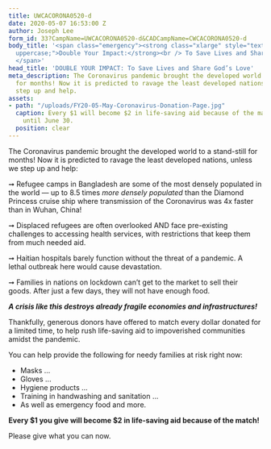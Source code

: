 ```yaml
---
title: UWCACORONA0520-d
date: 2020-05-07 16:53:00 Z
author: Joseph Lee
form_id: 33?CampName=UWCACORONA0520-d&CADCampName=CWCACORONA0520-d
body_title: '<span class="emergency"><strong class="xlarge" style="text-transform:
  uppercase;">Double Your Impact:</strong><br /> To Save Lives and Share God’s Love
  </span>'
head_title: 'DOUBLE YOUR IMPACT: To Save Lives and Share God’s Love'
meta_description: The Coronavirus pandemic brought the developed world to a stand-still
  for months! Now it is predicted to ravage the least developed nations, unless we
  step up and help.
assets:
- path: "/uploads/FY20-05-May-Coronavirus-Donation-Page.jpg"
  caption: Every $1 will become $2 in life-saving aid because of the match, but only
    until June 30.
  position: clear
---
```


The Coronavirus pandemic brought the developed world to a stand-still for months! Now it is predicted to ravage the least developed nations, unless we step up and help:

➞ Refugee camps in Bangladesh are some of the most densely populated in the world — up to 8.5 times *more densely populated* than the Diamond Princess cruise ship where transmission of the Coronavirus was 4x faster than in Wuhan, China! 

➞ Displaced refugees are often overlooked AND face pre-existing challenges to accessing health services, with restrictions that keep them from much needed aid. 

➞ Haitian hospitals barely function without the threat of a pandemic. A lethal outbreak here would cause devastation. 

➞ Families in nations on lockdown can’t get to the market to sell their goods. After just a few days, they will not have enough food. 

***A crisis like this destroys already fragile economies and infrastructures!***

Thankfully, generous donors have offered to match every dollar donated for a limited time, to help rush life-saving aid to impoverished communities amidst the pandemic.  

You can help provide the following for needy families at risk right now:  

* Masks ... 
* Gloves ... 
* Hygiene products ... 
* Training in handwashing and sanitation ... 
* As well as emergency food and more. 

**Every $1 you give will become $2 in life-saving aid because of the match!**

Please give what you can now.
